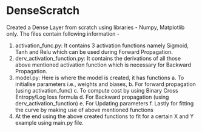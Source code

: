 # DenseScratch
Created a Dense Layer from scratch using libraries - Numpy, Matplotlib only. 
The files contain following information - 
1. activation_func.py: 
  It contains 3 activation functions namely Sigmoid, Tanh and Relu which can be used during Forward Propagation.
2. derv_activation_function.py:
  It contains the derivations of all those above mentioned activation function which is necessary for Backward Propagation.
3. model.py:
  Here is where the model is created, it has functions
    a. To initialise parameters i.e., weights and biases, 
    b. For forward propagation (using activation_func)
    c. To compute cost by using Binary Cross Entropy/Log loss formula 
    d. For Backward propagation (using derv_activation_function)
    e. For Updating parameters 
    f. Lastly for fitting the curve by making use of above mentioned functions
  4. At the end using the above created functions to fit for a certain X and Y example using main.py file.
    
